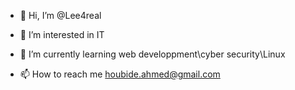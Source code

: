 - 👋 Hi, I’m @Lee4real
- 👀 I’m interested in IT
- 🌱 I’m currently learning web developpment\cyber security\Linux

- 📫 How to reach me houbide.ahmed@gmail.com

<!---
Lee4real/Lee4real is a ✨ special ✨ repository because its `README.md` (this file) appears on your GitHub profile.
You can click the Preview link to take a look at your changes.
--->
